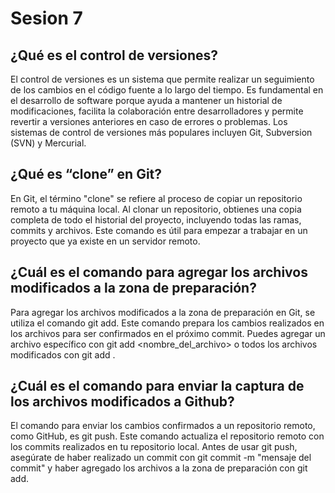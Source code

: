  # Sesion 7

## ¿Qué es el control de versiones?

El control de versiones es un sistema que permite realizar un seguimiento de los cambios en el código fuente a lo largo del tiempo. Es fundamental en el desarrollo de software porque ayuda a mantener un historial de modificaciones, facilita la colaboración entre desarrolladores y permite revertir a versiones anteriores en caso de errores o problemas. Los sistemas de control de versiones más populares incluyen Git, Subversion (SVN) y Mercurial.

## ¿Qué es “clone” en Git?

En Git, el término "clone" se refiere al proceso de copiar un repositorio remoto a tu máquina local. Al clonar un repositorio, obtienes una copia completa de todo el historial del proyecto, incluyendo todas las ramas, commits y archivos. Este comando es útil para empezar a trabajar en un proyecto que ya existe en un servidor remoto.

## ¿Cuál es el comando para agregar los archivos modificados a la zona de preparación?

Para agregar los archivos modificados a la zona de preparación en Git, se utiliza el comando git add. Este comando prepara los cambios realizados en los archivos para ser confirmados en el próximo commit. Puedes agregar un archivo específico con git add <nombre_del_archivo> o todos los archivos modificados con git add .

## ¿Cuál es el comando para enviar la captura de los archivos modificados a Github?

El comando para enviar los cambios confirmados a un repositorio remoto, como GitHub, es git push. Este comando actualiza el repositorio remoto con los commits realizados en tu repositorio local. Antes de usar git push, asegúrate de haber realizado un commit con git commit -m "mensaje del commit" y haber agregado los archivos a la zona de preparación con git add.


